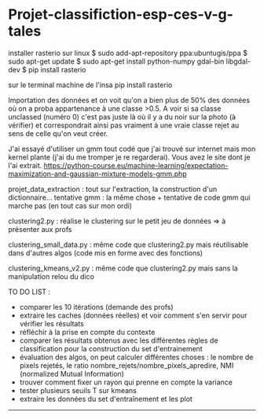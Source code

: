 # Projet-classifiction-esp-ces-v-g-tales
installer rasterio sur linux
$ sudo add-apt-repository ppa:ubuntugis/ppa
$ sudo apt-get update
$ sudo apt-get install python-numpy gdal-bin libgdal-dev
$ pip install rasterio

sur le terminal machine de l'insa
pip install rasterio

Importation des données et on voit qu'on a bien plus de 50% des données où on a proba appartenance à une classe >0.5. A voir si sa classe unclassed (numéro 0) c'est pas juste là où il y a du noir sur la photo (à vérifier) et correspondrait ainsi pas vraiment à une vraie classe rejet au sens de celle qu'on veut créer. 

J'ai essayé d'utiliser un gmm tout codé que j'ai trouvé sur internet mais mon kernel plante (j'ai du me tromper je re regarderai). Vous avez le site dont je l'ai extrait. https://python-course.eu/machine-learning/expectation-maximization-and-gaussian-mixture-models-gmm.php

projet_data_extraction : tout sur l'extraction, la construction d'un dictionnaire... 
tentative gmm : la même chose + tentative de code gmm qui marche pas (en tout cas sur mon ordi)

clustering2.py : réalise le clustering sur le petit jeu de données => à présenter aux profs

clustering_small_data.py : même code que clustering2.py mais réutilisable dans d'autres algos (code mis en forme avec des fonctions)

clustering_kmeans_v2.py : même code que clustering2.py mais sans la manipulation relou du dico

TO DO LIST : 
- comparer les 10 itérations (demande des profs)
- extraire les caches (données réelles) et voir comment s'en servir pour vérifier les résultats 
- réfléchir à la prise en compte du contexte
- comparer les résultats obtenus avec les différentes règles de classification pour la construction du set d'entrainement
- évaluation des algos, on peut calculer différentes choses : le nombre de pixels rejetés, le ratio nombre_rejets/nombre_pixels_apredire, NMI (normalized Mutual Information)
- trouver comment fixer un rayon qui prenne en compte la variance
- tester plusieurs seuils T sur kmeans 
- extraire les données du set d'entraînement et les plot
------------------------------------------------------------------------------------------------------------------------------------------ 
